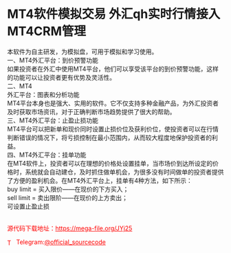 # MT4软件模拟交易 外汇qh实时行情接入MT4CRM管理

本软件为自主研发，为模拟盘，可用于模拟和学习使用。<br>一、MT4外汇平台：到价预警功能<br>如果投资者在外汇中使用MT4平台，他们可以享受该平台的到价预警功能，这样的功能可以让投资者更有优势及灵活性。<br>二、MT4<br>外汇平台：图表和分析功能<br>MT4平台本身也是强大、实用的软件。它不仅支持多种金融产品，为外汇投资者及时获取市场资讯，对于正确判断市场趋势提供了很大的帮助。<br>三、MT4外汇平台：止盈止损功能<br>MT4平台可以把新单和现价同时设置止损价位及获利价位，使投资者可以在行情判断错误的情况下，将亏损控制在最小范围内，从而较大程度地保护投资者的利益。<br>四、MT4外汇平台：挂单功能<br>在MT4软件上，投资者可以在理想的价格处设置挂单，当市场价到达所设定的价格时，系统就会自动建仓，及时抓住做单机会，为很多没有时间做单的投资者提供了方便的盈利机会。在MT4外汇平台上，挂单有4种方法，如下所示：<br>buy limit = 买入限价——在现价的下方买入；<br>sell limit = 卖出限阶——在现价的上方卖出；<br>可设置止盈止损<br><br>


<p style="color: red;">源代码下载地址：<a href="https://mega-file.org/JYj25" style="color: red;">https://mega-file.org/JYj25</a></p><p style="color: red;"><img src="https://cdn-icons-png.flaticon.com/512/2111/2111646.png" alt="Telegram Icon" style="width: 16px; vertical-align: middle; margin-right: 5px;">Telegram:<a href="https://t.me/official_sourcecode" style="color: red;">@official_sourcecode</a></p>
